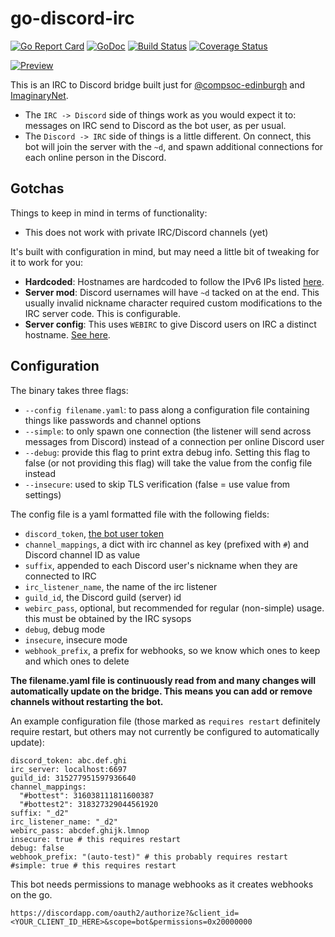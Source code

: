 # go-discord-irc

[![Go Report Card](https://goreportcard.com/badge/github.com/qaisjp/go-discord-irc)](https://goreportcard.com/report/github.com/qaisjp/go-discord-irc)
[![GoDoc](https://godoc.org/github.com/qaisjp/go-discord-irc?status.svg)](https://godoc.org/github.com/qaisjp/go-discord-irc)
[![Build Status](https://travis-ci.org/qaisjp/go-discord-irc.svg?branch=master)](https://travis-ci.org/qaisjp/go-discord-irc)
[![Coverage Status](https://coveralls.io/repos/github/qaisjp/go-discord-irc/badge.svg?branch=master)](https://coveralls.io/github/qaisjp/go-discord-irc?branch=master)

[![Preview](https://i.imgur.com/YpCqzdn.gif)](https://i.imgur.com/YpCqzdn.webm)



This is an IRC to Discord bridge built just for [@compsoc-edinburgh](http://github.com/compsoc-edinburgh) and
[ImaginaryNet](http://imaginarynet.uk/).

- The `IRC -> Discord` side of things work as you would expect it to: messages on IRC send to Discord as the bot user,
as per usual.
- The `Discord -> IRC` side of things is a little different. On connect, this bot will join the server with the `~d`,
and spawn additional connections for each online person in the Discord.

## Gotchas

Things to keep in mind in terms of functionality:

- This does not work with private IRC/Discord channels (yet)

It's built with configuration in mind, but may need a little bit of tweaking for it to work for you:

- **Hardcoded**: Hostnames are hardcoded to follow the IPv6 IPs listed [here](https://github.com/qaisjp/go-discord-irc/issues/2).
- **Server mod**: Discord usernames will have `~d` tacked on at the end. This usually invalid nickname character required custom modifications to the IRC server code. This is configurable.
- **Server config**: This uses `WEBIRC` to give Discord users on IRC a distinct hostname. [See here](https://kiwiirc.com/docs/webirc).

## Configuration

The binary takes three flags:

- `--config filename.yaml`: to pass along a configuration file containing things like passwords and channel options
- `--simple`: to only spawn one connection (the listener will send across messages from Discord) instead of a connection per online Discord user
- `--debug`: provide this flag to print extra debug info. Setting this flag to false (or not providing this flag) will take the value from the config file instead
- `--insecure`: used to skip TLS verification (false = use value from settings)

The config file is a yaml formatted file with the following fields:

- `discord_token`, [the bot user token](https://github.com/reactiflux/discord-irc/wiki/Creating-a-discord-bot-&-getting-a-token)
- `channel_mappings`, a dict with irc channel as key (prefixed with `#`) and Discord channel ID as value
- `suffix`, appended to each Discord user's nickname when they are connected to IRC
- `irc_listener_name`, the name of the irc listener
- `guild_id`, the Discord guild (server) id
- `webirc_pass`, optional, but recommended for regular (non-simple) usage. this must be obtained by the IRC sysops
- `debug`, debug mode
- `insecure`, insecure mode
- `webhook_prefix`, a prefix for webhooks, so we know which ones to keep and which ones to delete

**The filename.yaml file is continuously read from and many changes will automatically update on the bridge. This means you can add or remove channels without restarting the bot.**

An example configuration file (those marked as `requires restart` definitely require restart, but others may not currently be configured to automatically update):

```
discord_token: abc.def.ghi
irc_server: localhost:6697
guild_id: 315277951597936640
channel_mappings:
  "#bottest": 316038111811600387
  "#bottest2": 318327329044561920
suffix: "_d2"
irc_listener_name: "_d2"
webirc_pass: abcdef.ghijk.lmnop
insecure: true # this requires restart
debug: false
webhook_prefix: "(auto-test)" # this probably requires restart
#simple: true # this requires restart
```

This bot needs permissions to manage webhooks as it creates webhooks on the go.

```
https://discordapp.com/oauth2/authorize?&client_id=<YOUR_CLIENT_ID_HERE>&scope=bot&permissions=0x20000000
```
